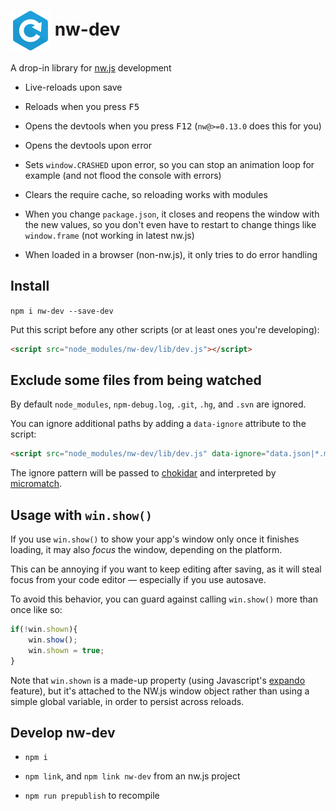 
# <img src="./nw-dev-logo.svg" height="64" valign="middle"> nw-dev

A drop-in library for [nw.js][] development

* Live-reloads upon save

* Reloads when you press <kbd>F5</kbd>

* Opens the devtools when you press <kbd>F12</kbd> (`nw@>=0.13.0` does this for you)

* Opens the devtools upon error

* Sets `window.CRASHED` upon error,
  so you can stop an animation loop for example
  (and not flood the console with errors)

* Clears the require cache,
  so reloading works with modules

* When you change `package.json`, it closes and reopens the window
  with the new values, so you don't even have to restart
  to change things like `window.frame`
  (not working in latest nw.js)

* When loaded in a browser (non-nw.js),
  it only tries to do error handling


## Install

`npm i nw-dev --save-dev`

Put this script before any other scripts
(or at least ones you're developing):

```html
<script src="node_modules/nw-dev/lib/dev.js"></script>
```


## Exclude some files from being watched

By default `node_modules`, `npm-debug.log`, `.git`, `.hg`, and `.svn` are ignored.

You can ignore additional paths by adding a `data-ignore` attribute to the script:

```html
<script src="node_modules/nw-dev/lib/dev.js" data-ignore="data.json|*.md"></script>
```

The ignore pattern will be passed to [chokidar][] and interpreted by [micromatch][].


## Usage with `win.show()`

If you use `win.show()` to show your app's window only once it finishes loading,
it may also *focus* the window, depending on the platform.

This can be annoying if you want to keep editing after saving, as it will steal focus from your code editor — especially if you use autosave.

To avoid this behavior, you can guard against calling `win.show()` more than once like so:

```js
if(!win.shown){
    win.show();
    win.shown = true;
}
```

Note that `win.shown` is a made-up property (using Javascript's [expando](https://developer.mozilla.org/en-US/docs/Glossary/Expando) feature), but it's attached to the NW.js window object rather than using a simple global variable, in order to persist across reloads.

## Develop nw-dev

* `npm i`

* `npm link`, and `npm link nw-dev` from an nw.js project

* `npm run prepublish` to recompile

[nw.js]: https://github.com/nwjs/nw.js
[chokidar]: https://github.com/paulmillr/chokidar
[micromatch]: https://github.com/jonschlinkert/micromatch
